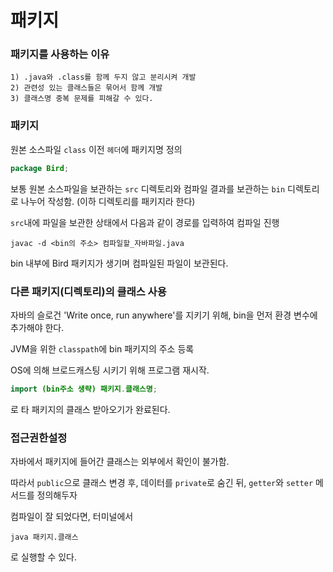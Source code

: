# 패키지

### 패키지를 사용하는 이유

    1) .java와 .class를 함께 두지 않고 분리시켜 개발
    2) 관련성 있는 클래스들은 묶어서 함께 개발
    3) 클래스명 중복 문제를 피해갈 수 있다.

### 패키지

원본 소스파일 ```class``` 이전 ```헤더```에 패키지명 정의

```java
package Bird;
``` 

보통 원본 소스파일을 보관하는 ```src``` 디렉토리와 컴파일 결과를 보관하는 ```bin``` 디렉토리로 나누어 작성함. (이하 디렉토리를 패키지라 한다)

```src```내에 파일을 보관한 상태에서 다음과 같이 경로를 입력하여 컴파일 진행

```
javac -d <bin의 주소> 컴파일할_자바파일.java
```

bin 내부에 Bird 패키지가 생기며 컴파일된 파일이 보관된다.

### 다른 패키지(디렉토리)의 클래스 사용

자바의 슬로건 'Write once, run anywhere'를 지키기 위해, bin을 먼저 환경 변수에 추가해야 한다.

JVM을 위한 ```classpath```에 bin 패키지의 주소 등록

OS에 의해 브로드캐스팅 시키기 위해 프로그램 재시작.

``` java
import (bin주소 생략) 패키지.클래스명;
```

로 타 패키지의 클래스 받아오기가 완료된다.

### 접근권한설정

자바에서 패키지에 들어간 클래스는 외부에서 확인이 불가함.

따라서 ```public```으로 클래스 변경 후, 데이터를 ```private```로 숨긴 뒤, ```getter```와 ```setter``` 메서드를 정의해두자

컴파일이 잘 되었다면, 터미널에서

```
java 패키지.클래스
```

로 실행할 수 있다.